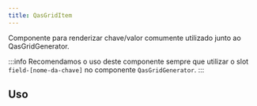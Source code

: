 ```yaml
---
title: QasGridItem
---
```


Componente para renderizar chave/valor comumente utilizado junto ao QasGridGenerator.

<doc-api file="grid-item/QasGridItem" name="QasGridItem" />

:::info
Recomendamos o uso deste componente sempre que utilizar o slot `field-[nome-da-chave]` no componente `QasGridGenerator`.
:::

## Uso
<doc-example file="QasGridItem/Basic" title="Básico" />
<doc-example file="QasGridItem/UseInline" title="Inline" />
<doc-example file="QasGridItem/UseEllipsis" title="Ellipsis" />
